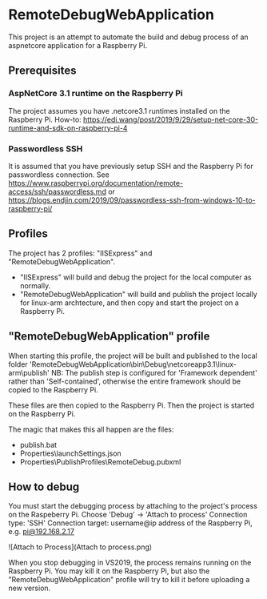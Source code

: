 # RemoteDebugWebApplication

This project is an attempt to automate the build and debug process of an aspnetcore application for a Raspberry Pi.

## Prerequisites

### AspNetCore 3.1 runtime on the Raspberry Pi
The project assumes you have .netcore3.1 runtimes installed on the Raspberry Pi.
How-to: https://edi.wang/post/2019/9/29/setup-net-core-30-runtime-and-sdk-on-raspberry-pi-4


### Passwordless SSH
It is assumed that you have previously setup SSH and the Raspberry Pi for passwordless connection.
See https://www.raspberrypi.org/documentation/remote-access/ssh/passwordless.md 
or https://blogs.endjin.com/2019/09/passwordless-ssh-from-windows-10-to-raspberry-pi/

## Profiles
The project has 2 profiles: "IISExpress" and "RemoteDebugWebApplication".
- "IISExpress" will build and debug the project for the local computer as normally.
- "RemoteDebugWebApplication" will build and publish the project locally for linux-arm archtecture, and then copy and start the project on a Raspberry Pi. 

## "RemoteDebugWebApplication" profile 
When starting this profile, the project will be built and published to the local folder 'RemoteDebugWebApplication\bin\Debug\netcoreapp3.1\linux-arm\publish'
NB: The publish step is configured for 'Framework dependent' rather than 'Self-contained', otherwise the entire framework should be copied to the Raspberry Pi.

These files are then copied to the Raspberry Pi.
Then the project is started on the Raspberry Pi.

The magic that makes this all happen are the files:
- publish.bat
- Properties\launchSettings.json
- Properties\PublishProfiles\RemoteDebug.pubxml

## How to debug
You must  start the debugging process by attaching to the project's process on the Raspeberry Pi.
Choose 'Debug' -> 'Attach to process'
Connection type: 'SSH'
Connection target: username@ip address of the Raspberry Pi, e.g. pi@192.168.2.17

![Attach to Process](Attach to process.png)

When you stop debugging in VS2019, the process remains running on the Raspberry Pi.
You may kill it on the Raspberry Pi, but also the "RemoteDebugWebApplication" profile will try to kill it before uploading a new version.






